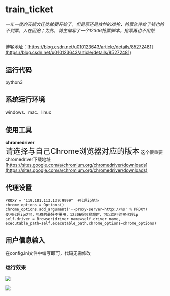 # train_ticket
###### 一年一度的天朝大迁徙就要开始了，但是票还是依然的难抢，抢票软件给了钱也抢不到票，人在囧途；为此，博主编写了一个12306抢票脚本，抢票再也不用愁
博客地址：[https://blog.csdn.net/u010123643/article/details/85272481](https://blog.csdn.net/u010123643/article/details/85272481)
## 运行代码
python3

## 系统运行环境
windows、mac、linux

## 使用工具
**chromedriver**</br>
<font size=5>请选择与自己Chrome浏览器对应的版本</font>    这个很重要</br>
chromedriver下载地址[https://sites.google.com/a/chromium.org/chromedriver/downloads](https://sites.google.com/a/chromium.org/chromedriver/downloads)

## 代理设置
```
PROXY = "119.101.113.139:9999"  #代理ip地址
chrome_options = Options()
chrome_options.add_argument('--proxy-server=http://%s' % PROXY)
使用代理ip访问，免费的最好不要用，12306很容易超时，可以自行购买代理ip
self.driver = Browser(driver_name=self.driver_name, executable_path=self.executable_path,chrome_options=chrome_options) 
```

## 用户信息输入
在config.ini文件中编写即可，代码无需修改

### 运行效果
<img src="https://github.com/zhibuyu/train_ticket/blob/master/show/effect.gif?raw=true" /></br>

<img src="https://github.com/zhibuyu/train_ticket/blob/master/show/successful.png?raw=true" />

